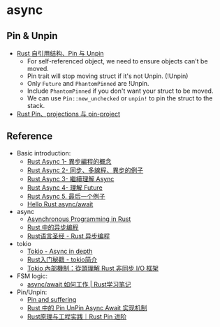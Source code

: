 # async

## Pin & Unpin

* [Rust 自引用结构、Pin 与 Unpin](https://zhuanlan.zhihu.com/p/600784379)
  * For self-referenced object, we need to ensure objects can't be moved.
  * Pin trait will stop moving struct if it's not Unpin. (!Unpin)
  * Only `Future` and `PhantomPinned` are !Unpin.
  * Include `PhantomPinned` if you don't want your struct to be moved.
  * We can use `Pin::new_unchecked` or `unpin!` to pin the struct to the stack.
* [Rust Pin、projections 与 pin-project](https://zhuanlan.zhihu.com/p/601775911)

## Reference

* Basic introduction:
  * [Rust Async 1- 異步編程的概念](https://www.readfog.com/a/1666736268025892864)
  * [Rust Async 2- 同步、多線程、異步的例子](https://www.readfog.com/a/1666818509749981184)
  * [Rust Async 3- 繼續理解 Async](https://www.readfog.com/a/1667010704884994048)
  * [Rust Async 4- 理解 Future](https://www.readfog.com/a/1667010728788332544)
  * [Rust Async 5. 最后一个例子](https://mp.weixin.qq.com/s?__biz=MzIxODY5Mzc4Mg==&mid=2247485328&idx=1&sn=87e20836cdb8de10d2de8e5db0fde598&chksm=97e7ee69a090677f262035e3ab1882c9d8bf4c7259d7f5fcc56fcb3fc8b7f6069d631c71f14a&scene=178&cur_album_id=2364704891711045633#rd)
  * [Hello Rust async/await](http://liubin.org/blog/2021/03/25/hello-rust-async/)
* async
  * [Asynchronous Programming in Rust](https://rust-lang.github.io/async-book/)
  * [Rust 中的异步编程](https://huangjj27.github.io/async-book/)
  * [Rust语言圣经 - Rust 异步编程](https://course.rs/async-rust/intro.html)
* tokio
  * [Tokio - Async in depth](https://tokio.rs/tokio/tutorial/async)
  * [Rust入门秘籍 - tokio简介](https://rust-book.junmajinlong.com/ch100/00.html)
  * [Tokio 內部機制：從頭理解 Rust 非同步 I/O 框架](https://gist.github.com/weihanglo/4661db374f82fe91e931bab0f50d7a10)
* FSM logic:
  * [async/await 如何工作 | Rust学习笔记](https://segmentfault.com/a/1190000024540040)
* Pin/Unpin:
  * [Pin and suffering](https://fasterthanli.me/articles/pin-and-suffering)
  * [Rust 中的 Pin UnPin Async Await 实现机制](https://blog.csdn.net/xuejianxinokok/article/details/133739148)
  * [Rust原理与工程实践｜Rust Pin 进阶](https://juejin.cn/post/7064473476173660190)
